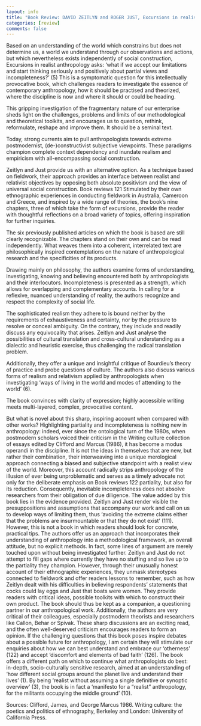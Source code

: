 ```yaml
---
layout: info
title: "Book Review: DAVID ZEITLYN and ROGER JUST, Excursions in realist anthropology: a merological approach, Newcastle: Cambridge Scholars Publishing 2014."
categories: [review]
comments: false
---
```


Based on an understanding of the world which constrains but does not determine us, a world we understand through our observations and actions, but which nevertheless exists independently of social construction, Excursions in realist anthropology asks: ‘what if we accept our limitations and start thinking seriously and positively about partial views and incompleteness?’ (5) This is a symptomatic question for this intellectually provocative book, which challenges readers to investigate the essence of contemporary anthropology, how it should be practised and theorized, where the discipline is now and where it should or could be heading. 

This gripping investigation of the fragmentary nature of our enterprise sheds light on the challenges, problems and limits of our methodological and theoretical toolkits, and encourages us to question, rethink, reformulate, reshape and improve them. It should be a seminal text. 

Today, strong currents aim to pull anthropologists towards extreme postmodernist, (de-)constructivist subjective viewpoints. These paradigms champion complete context dependency and inundate realism and empiricism with all-encompassing social construction. 

Zeitlyn and Just provide us with an alternative option. As a technique based on fieldwork, their approach provides an interface between realist and relativist objectives by opposing both absolute positivism and the view of universal social construction. Book reviews 121 Stimulated by their own ethnographic experiences in conducting fieldwork in Australia, Cameroon and Greece, and inspired by a wide range of theories, the book’s nine chapters, three of which take the form of excursions, provide the reader with thoughtful reflections on a broad variety of topics, offering inspiration for further inquiries. 

The six previously published articles on which the book is based are still clearly recognizable. The chapters stand on their own and can be read independently. What weaves them into a coherent, interrelated text are philosophically inspired contemplations on the nature of anthropological research and the specificities of its products. 

Drawing mainly on philosophy, the authors examine forms of understanding, investigating, knowing and believing encountered both by anthropologists and their interlocutors. Incompleteness is presented as a strength, which allows for overlapping and complementary accounts. In calling for a reflexive, nuanced understanding of reality, the authors recognize and respect the complexity of social life. 

The sophisticated realism they adhere to is bound neither by the requirements of exhaustiveness and certainty, nor by the pressure to resolve or conceal ambiguity. On the contrary, they include and readily discuss any equivocality that arises. Zeitlyn and Just analyse the possibilities of cultural translation and cross-cultural understanding as a dialectic and heuristic exercise, thus challenging the radical translation problem. 

Additionally, they offer a unique and insightful critique of Bourdieu’s theory of practice and probe questions of culture. The authors also discuss various forms of realism and relativism applied by anthropologists when investigating ‘ways of living in the world and modes of attending to the world’ (6). 

The book convinces with clarity of expression; highly accessible writing meets multi-layered, complex, provocative content. 

But what is novel about this sharp, inspiring account when compared with other works? Highlighting partiality and incompleteness is nothing new in anthropology: indeed, ever since the ontological turn of the 1980s, when postmodern scholars voiced their criticism in the Writing culture collection of essays edited by Clifford and Marcus (1986), it has become a modus operandi in the discipline. It is not the ideas in themselves that are new, but rather their combination, their interweaving into a unique merological approach connecting a biased and subjective standpoint with a realist view of the world. Moreover, this account radically strips anthropology of the illusion of ever being unproblematic and serves as a timely advocate not only for the deliberate emphasis on Book reviews 122 partiality, but also for its reduction. Consequently, inevitable incompleteness does not absolve researchers from their obligation of due diligence. The value added by this book lies in the evidence provided. Zeitlyn and Just render visible the presuppositions and assumptions that accompany our work and call on us to develop ways of limiting them, thus ‘avoiding the extreme claims either that the problems are insurmountable or that they do not exist’ (111). However, this is not a book in which readers should look for concrete, practical tips. The authors offer us an approach that incorporates their understanding of anthropology into a methodological framework, an overall attitude, but no explicit methods. In fact, some lines of argument are merely touched upon without being investigated further. Zeitlyn and Just do not attempt to fill gaps where currently they have no stuffing and so live up to the partiality they champion. However, through their unusually honest account of their ethnographic experiences, they unmask stereotypes connected to fieldwork and offer readers lessons to remember, such as how Zeitlyn dealt with his difficulties in believing respondents’ statements that cocks could lay eggs and Just that boats were women. They provide readers with critical ideas, possible toolkits with which to construct their own product. The book should thus be kept as a companion, a questioning partner in our anthropological work. Additionally, the authors are very critical of their colleagues, especially postmodern theorists and researchers like Callon, Behar or Spivak. These sharp discussions are an exciting read, and the often well-deserved criticism encourages readers to form an opinion. If the challenging questions that this book poses inspire debates about a possible future for anthropology, I am certain they will stimulate our enquiries about how we can best understand and embrace our ‘otherness’ (122) and accept ‘discomfort and elements of bad faith’ (126). The book offers a different path on which to continue what anthropologists do best: in-depth, socio-culturally sensitive research, aimed at an understanding of ‘how different social groups around the planet live and understand their lives’ (1). By being ‘realist without assuming a single definitive or synoptic overview’ (3), the book is in fact a ‘manifesto for a “realist” anthropology, for the militants occupying the middle ground’ (10). 

Sources:
Clifford, James, and George Marcus 1986. Writing culture: the poetics and politics of ethnography, Berkeley and London: University of California Press. 



